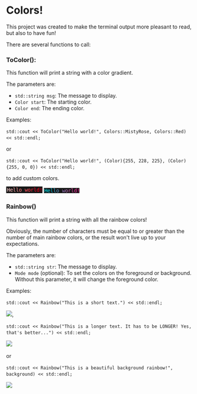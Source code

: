 <h1> Colors! </h1>

This project was created to make the terminal output more pleasant to read, but also to have fun!

There are several functions to call:

<h3>ToColor():</h3>

This function will print a string with a color gradient.

The parameters are:

- `std::string msg`: The message to display.
- `Color start`: The starting color.
- `Color end`: The ending color.

Examples:

``std::cout << ToColor("Hello world!", Colors::MistyRose, Colors::Red) << std::endl;``

or

``std::cout << ToColor("Hello world!", (Color){255, 228, 225}, (Color){255, 0, 0}) << std::endl;``

to add custom colors.

<img src=https://github.com/Keftark/saves/blob/main/Colors/ToColor1.png width=98>

<img src=https://github.com/Keftark/saves/blob/main/Colors/ToColor2.png width=96>

<h3>Rainbow()</h3>

This function will print a string with all the rainbow colors!

Obviously, the number of characters must be equal to or greater than the number of main rainbow colors, or the result won't live up to your expectations.

The parameters are:

- `std::string str`: The message to display.
- `Mode mode` (optional): To set the colors on the foreground or background. Without this parameter, it will change the foreground color.

Examples:

```std::cout << Rainbow("This is a short text.") << std::endl;```

<img src=https://github.com/Keftark/saves/blob/main/Colors/RainbowShort.png width=167>,

`std::cout << Rainbow("This is a longer text. It has to be LONGER! Yes, that's better...") << std::endl;`

<img src=https://github.com/Keftark/saves/blob/main/Colors/RainbowLong.png width=519>

or

`std::cout << Rainbow("This is a beautiful background rainbow!", background) << std::endl;`

<img src=https://github.com/Keftark/saves/blob/main/Colors/RainbowBackground.png width=313>